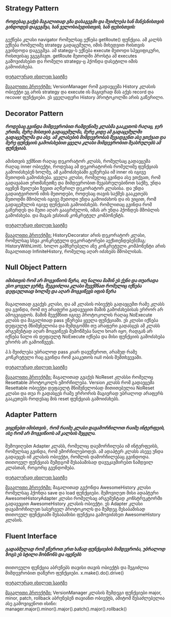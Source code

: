 ## Strategy Pattern
##### როდესაც გაქვს მაგალითად გზა დასაგეგმი და შეიძლება ხან მანქანისთვის გინდოდეს დაგეგმვა, ხან ველოსიპედისთვის, ხან ფეხისთვის:

გექნება კლასი navigator რომელსაც ექნება getRoute() ფუნქცია. ამ კალსს ექნება რომელიმე strategy გადაცემული, იმის მიხედვით რისთვის გვინდოდა დაგეგმვა.
ამ stategy-ს ექნება execute მეთოდი სპეციფიკური, რისთვისაც ვგეგმავთ.
getRoute მეთოდში პროსტა ამ executes გამოვიძახებთ და რომელი strategy-ც ჰქონდა დასეტილი იმის გამოიძახება.

[დეტალურად იხილეთ საიტზე](https://refactoring.guru/design-patterns/strategy)

[მაგალითი პროექტში:](version_manager.py)
VersionManager რომ გადაეცემა History კლასის ობიექტი ეგ არის strategy და execute ის მაგივრად მას აქვს record და recover ფუნქციები. ეს ყველაფერი History პროტოკოლში არის გაწერილი.



## Decorator Pattern
##### როდესაც გვინდა მიმდევრობით რამდენიმე კლასმა გააკეთოს რაღაც, ჯერ ერთმა, მერე მისთვის გადაცემულმა, მერე კიდე ამ გადაცემულში გადაცემულმა და ასე. ამ კლასების მიმდევრობას შევადგენთ ასე ვთქვათ და მერე ფუნქციის გამოძახებით ყველა კლასი მიმდევრობით შეასრულებს ამ ფუნქციას.

ამისთვის ვქმნით რაღაც დეკორატორ კლასს, რომელსაც გადაეცემა რაღაც inner ობიექტი, როდესაც ამ დეკორატორის რომელიმე ფუნქციას გამოიძახებენ ხოლმე, ამ გამოძახებაში გეწერება იმ inner ის იგივე მეთოდის გამოძახება.
ყველა კლასი, რომელიც გვინდა ასე ვთქვათ, რომ გადავაბათ ერთმანეთზე და მიმდევრობით შევასრულებინოთ საქმე, უნდა იყვნენ შვილები ზევით აღწერილ დეკორატორ კლასისა. და უნდა გადაიტვირთონ იმის მეთოდები, როდესაც თავის საქმეს გააკეთებს მეთოდში მშობლის იგივე მეთოდი უნდა გამოიძახოს და ის ვიცით, რომ გადაცემულის იგივე ფუნქციას გამოიძახებს.
რომლითაც გვინდა რომ გაჩერდეს და მეთი აღარ გააგრძელოს, იმას არ უნდა ჰქონდეს მშობლის გამოძახება. და მაგას ეძახიან კონკრეტულ კომპონენტს.

[დეტალურად იხილეთ საიტზე](https://refactoring.guru/design-patterns/decorator)

[მაგალითი პროექტში:](limited_history.py)
HistoryDecorator არის დეკორატორ კლასი, რომელსაც სხვა კონკრეტული დეკორატორები აექსთენდებენ(მაგ: HistoryWithLimit). ხოლო გამჩერებელი ანუ კონკრეტული კომპონენტი არის მაგალითად InfiniteHistory, რომელიც აღარ იძახებს მშობლისას.



## Null Object Pattern
##### იმისთვის რომ არ მოგვიწიოს წერა, თუ ნალია მაშინ ეს ქენი და თუარადა ესო ყოველ ჯერზე, შეგვიძლია კლასი შევქმნათ რომელიც იქნება დეფაულთად ხოლმე და აღარ მოგვიწევს იფის წერა

მაგალითად გვაქვს კლასი, და ამ კლასის ობიექტს გადავცემთ რამე კლასს და გვინდა, რომ თუ არაფერი გადავეცით მაშინ გამოძახებისას ერრორ არ ამოგვიგდოს.
მაშინ შევქმნით იგივე პროტოკოლის რაღაც NoExecute კლასს და მაგალIთად pass ეწერება ყველა ფუნქციაში. ეს კლასი იქნება დეფაულტ მნიშვნელობა და შემდგომში თუ არაფერი გადასცეს ამ კლასს არგუმენტად აღარ მოგვიწევს შემოწმება ნალი ხოარ იყო, რადგან არ იქნება ნალი ის დეფაულტ NoExecute იქნება და მისი ფუნქციის გამოძახება ერორს არ გამოიწვევს.

პ.ს შეიძლება უბრალოდ pass კიარ დავუწეროთ, არამედ რამე კონკრეტული რაც გვინდა რომ გააკეთოს null ობის შემთხვევაში.

[დეტალურად იხილეთ საიტზე](https://refactoring.guru/introduce-null-object?authuser=0)

[მაგალითი პროექტში:](version_manager.py)
მაგალითად გვაქვს NoReset კლასსი რომელიც Resettable პროტოკოლს ემორჩილება. Version კლასს რომ გადაეცემა Resettable ობიექტი დეფაულტ მნიშვნელობად მითითებულია NoReset კლასი და თუა რ გადასცეს რამე ერრორის მაგივრად უბრალოდ არაფერს გააკეთებს როდესაც მის reset ფუნქციას გამოიძახებს. 



## Adapter Pattern
##### ვიყენებთ იმისთვის , რომ რაიმე კლასი დავამორჩილოთ რაიმე ინტერფეის, ისე რომ არ მოგვიწიოს ამ კალსის შეცვლა.

შემოვიღებთ Adapter კლასს, რომელიც დაემორჩილება იმ ინტერფეისს, რომელსაც გვინდა, რომ ემორჩილებოდეს. ამ ადაპტერ კლასს ასევე უნდა გადაეცეს იმ კლასის ობიექტი, რომლის დამორჩილებაც გვინდოდა.
თითოეულ ფუნქციას შემდგომ შესაბამისად დავუკავშირებთ ნამდვილ კლასთან, როგორც გვენდომება.

[დეტალურად იხილეთ საიტზე](https://refactoring.guru/design-patterns/adapter)

[მაგალითი პროექტში:](awesome_history.py)
მაგალითად გვქონდა AwesomeHistory კლასი რომელსაც ჰქონდა save და load ფუნქციები. შემოვიღეთ მისი ადაპტერი AwesomeHistoryAdapter კლასი რომელსაც არგუმენტად კონსტრუკტორში გადავეცით AwesomeHistory კლასის ობიექტი.
ეს Adapter კლასი დავამორჩილეთ სასურველ პროტოკოლს და შემდეგ შესაბამისად თითოეულ ფუნქციაში შესაბამისი ფუნქცია გამოვიძახეთ AwesomeHistory კლასის.




## Fluent Interface 
##### გადაბმულად რომ ვწეროთ ერთ ხაზად ფუნქციების მიმდევრობა, უბრალოდ ზოგს ეს სტილი მოსწონს და იყენებს

თითოეული ფუნქცია აბრუნებს თავისი თავის ობიექტს და შეგიძლია მიმდევრობით დაწერო ფუნქციები. x.make().do().drive()

[დეტალურად იხილეთ საიტზე](https://www.martinfowler.com/bliki/FluentInterface.html)

[მაგალითი პროექტში:](version_manager.py)
VersionManager კლასის შემდეგი ფუნქციები major, minor, patch, rollback აბრუნებენ თავიანთ ობიექტს, ამიტომ შესაძლებელია ასე გამოვიყენოთ ისინი: manager.major().minor().major().patch().major().rollback()

